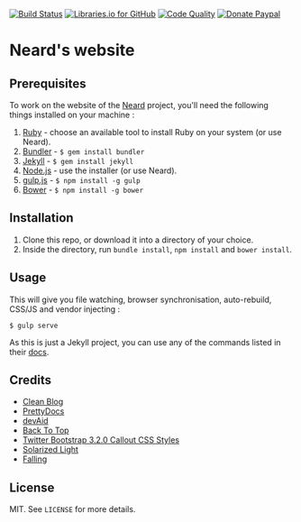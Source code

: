[![Build Status](https://img.shields.io/travis/crazy-max/neard-website/master.svg?style=flat-square)](https://travis-ci.org/crazy-max/neard-website)
[![Libraries.io for GitHub](https://img.shields.io/librariesio/github/crazy-max/neard-website.svg?style=flat-square)](https://libraries.io/github/crazy-max/neard-website)
[![Code Quality](https://img.shields.io/codacy/grade/1c78d2c0aa814fd685b60868192d8d81.svg?style=flat-square)](https://www.codacy.com/app/crazy-max/neard-website)
[![Donate Paypal](https://img.shields.io/badge/donate-paypal-blue.svg?style=flat-square)](https://www.paypal.me/crazyws)

# Neard's website

## Prerequisites

To work on the website of the [Neard](https://github.com/crazy-max/neard) project, you'll need the following things installed on your machine :

1. [Ruby](https://www.ruby-lang.org/en/documentation/installation/) - choose an available tool to install Ruby on your system (or use Neard).
2. [Bundler](https://bundler.io/) - `$ gem install bundler`
3. [Jekyll](http://jekyllrb.com/) - `$ gem install jekyll`
4. [Node.js](http://nodejs.org) - use the installer (or use Neard).
5. [gulp.js](https://github.com/gulpjs/gulp) - `$ npm install -g gulp`
6. [Bower](https://github.com/bower/bower) - `$ npm install -g bower`

## Installation

1. Clone this repo, or download it into a directory of your choice.
2. Inside the directory, run `bundle install`, `npm install` and `bower install`.

## Usage

This will give you file watching, browser synchronisation, auto-rebuild, CSS/JS and vendor injecting :

```shell
$ gulp serve
```

As this is just a Jekyll project, you can use any of the commands listed in their [docs](http://jekyllrb.com/docs/usage/).

## Credits

* [Clean Blog](https://startbootstrap.com/template-overviews/clean-blog/)
* [PrettyDocs](http://themes.3rdwavemedia.com/website-templates/prettydocs-free-bootstrap-theme-developers-and-startups/)
* [devAid](http://themes.3rdwavemedia.com/website-templates/devaid-free-bootstrap-theme-developers/)
* [Back To Top](https://codyhouse.co/gem/back-to-top/)
* [Twitter Bootstrap 3.2.0 Callout CSS Styles](http://cpratt.co/twitter-bootstrap-callout-css-styles/)
* [Solarized Light](http://ethanschoonover.com/solarized)
* [Falling](https://pixabay.com/en/falling-tripping-down-stairs-99175/)

## License

MIT. See `LICENSE` for more details.